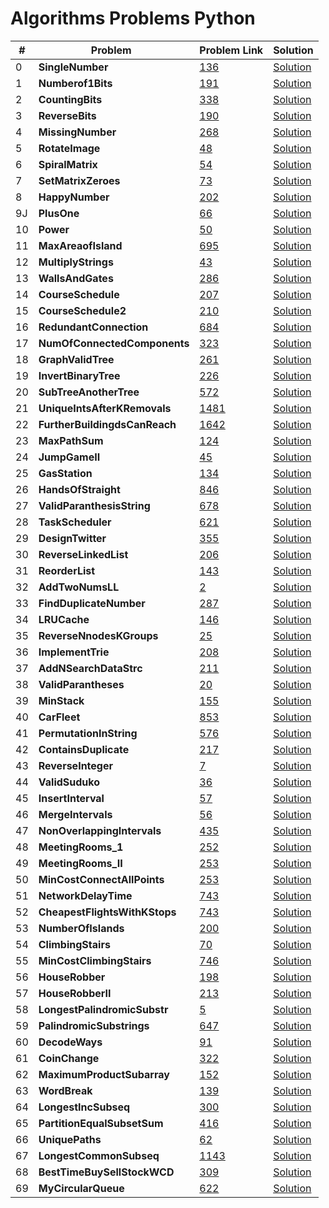 # Algorithms Problems Python

| #   | Problem                               | Problem Link                                                                                | Solution                                                                                        |
| --- | ------------------------------------- | ------------------------------------------------------------------------------------------- | ----------------------------------------------------------------------------------------------- |
| 0   | <b>SingleNumber</b> <br>              | [136](https://leetcode.com/problems/single-number/)                                         | [Solution](https://github.com/kj-grogu/COEN-279-DAA/blob/main/src/SingleNumber.py)              |
| 1   | <b>Numberof1Bits</b> <br>             | [191](https://leetcode.com/problems/number-of-1-bits/)                                      | [Solution](https://github.com/kj-grogu/COEN-279-DAA/blob/main/src/Numberof1Bits.py)             |
| 2   | <b>CountingBits</b> <br>              | [338](https://leetcode.com/problems/number-of-1-bits/)                                      | [Solution](https://github.com/kj-grogu/COEN-279-DAA/blob/main/src/CountingBits.py)              |
| 3   | <b>ReverseBits</b> <br>               | [190](https://leetcode.com/problems/reverse-bits/)                                          | [Solution](https://github.com/kj-grogu/COEN-279-DAA/blob/main/src/ReverseBits.py)               |
| 4   | <b>MissingNumber</b> <br>             | [268](https://leetcode.com/problems/missing-number/)                                        | [Solution](https://github.com/kj-grogu/COEN-279-DAA/blob/main/src/MissingNumber.py)             |
| 5   | <b>RotateImage</b> <br>               | [48](https://leetcode.com/problems/rotate-image/)                                           | [Solution](https://github.com/kj-grogu/COEN-279-DAA/blob/main/src/RotateImage.py)               |
| 6   | <b>SpiralMatrix</b> <br>              | [54](https://leetcode.com/problems/spiral-matrix/)                                          | [Solution](https://github.com/kj-grogu/COEN-279-DAA/blob/main/src/SpiralMatrix.py)              |
| 7   | <b>SetMatrixZeroes</b> <br>           | [73](https://leetcode.com/problems/set-matrix-zeroes/)                                      | [Solution](https://github.com/kj-grogu/COEN-279-DAA/blob/main/src/SetMatrixZeroes.py)           |
| 8   | <b>HappyNumber</b> <br>               | [202](https://leetcode.com/problems/happy-number/)                                          | [Solution](https://github.com/kj-grogu/COEN-279-DAA/blob/main/src/HappyNumber.py)               |
| 9J  | <b>PlusOne</b> <br>                   | [66](https://leetcode.com/problems/plus-one/)                                               | [Solution](https://github.com/kj-grogu/COEN-279-DAA/blob/main/src/PlusOne.py)                   |
| 10  | <b>Power</b> <br>                     | [50](https://leetcode.com/problems/powx-n/)                                                 | [Solution](https://github.com/kj-grogu/COEN-279-DAA/blob/main/src/Power.py)                     |
| 11  | <b>MaxAreaofIsland</b> <br>           | [695](https://leetcode.com/problems/max-area-of-island/)                                    | [Solution](https://github.com/kj-grogu/COEN-279-DAA/blob/main/src/MaxAreaofIsland.py)           |
| 12  | <b>MultiplyStrings</b> <br>           | [43](https://leetcode.com/problems/multiply-strings/)                                       | [Solution](https://github.com/kj-grogu/COEN-279-DAA/blob/main/src/MultiplyStrings.py)           |
| 13  | <b>WallsAndGates</b> <br>             | [286](https://leetcode.com/problems/walls-and-gates/)                                       | [Solution](https://github.com/kj-grogu/COEN-279-DAA/blob/main/src/WallsAndGates.py)             |
| 14  | <b>CourseSchedule</b> <br>            | [207](https://leetcode.com/problems/course-schedule/)                                       | [Solution](https://github.com/kj-grogu/COEN-279-DAA/blob/main/src/CourseSchedule.py)            |
| 15  | <b>CourseSchedule2</b> <br>           | [210](https://leetcode.com/problems/course-schedule-ii/)                                    | [Solution](https://github.com/kj-grogu/COEN-279-DAA/blob/main/src/CourseSchedule2.py)           |
| 16  | <b>RedundantConnection</b> <br>       | [684](https://leetcode.com/problems/redundant-connection/)                                  | [Solution](https://github.com/kj-grogu/COEN-279-DAA/blob/main/src/RedundantConnection.py)       |
| 17  | <b>NumOfConnectedComponents</b> <br>  | [323](https://leetcode.com/problems/number-of-connected-components-in-an-undirected-graph/) | [Solution](https://github.com/kj-grogu/COEN-279-DAA/blob/main/src/NumOfConnectedComponents.py)  |
| 18  | <b>GraphValidTree</b> <br>            | [261](https://leetcode.com/problems/graph-valid-tree/)                                      | [Solution](https://github.com/kj-grogu/COEN-279-DAA/blob/main/src/GraphValidTree.py)            |
| 19  | <b>InvertBinaryTree</b> <br>          | [226](https://leetcode.com/problems/invert-binary-tree/)                                    | [Solution](https://github.com/kj-grogu/COEN-279-DAA/blob/main/src/InvertBinaryTree.py)          |
| 20  | <b>SubTreeAnotherTree</b> <br>        | [572](https://leetcode.com/problems/invert-binary-tree/)                                    | [Solution](https://github.com/kj-grogu/COEN-279-DAA/blob/main/src/SubtreeAnotherTree.py)        |
| 21  | <b>UniqueIntsAfterKRemovals</b> <br>  | [1481](https://leetcode.com/problems/least-number-of-unique-integers-after-k-removals/)     | [Solution](https://github.com/kj-grogu/COEN-279-DAA/blob/main/src/UniqueIntsAfterKRemovals.py)  |
| 22  | <b>FurtherBuildingdsCanReach</b> <br> | [1642](https://leetcode.com/problems/furthest-building-you-can-reach/)                      | [Solution](https://github.com/kj-grogu/COEN-279-DAA/blob/main/src/FurtherBuildingdsCanReach.py) |
| 23  | <b>MaxPathSum</b> <br>                | [124](https://leetcode.com/problems/binary-tree-maximum-path-sum/)                          | [Solution](https://github.com/kj-grogu/COEN-279-DAA/blob/main/src/MaxPathSum.py)                |
| 24  | <b>JumpGameII</b> <br>                | [45](https://leetcode.com/problems/jump-game-ii/)                                           | [Solution](https://github.com/kj-grogu/COEN-279-DAA/blob/main/src/JumpGameII.py)                |
| 25  | <b>GasStation</b> <br>                | [134](https://leetcode.com/problems/gas-station/)                                           | [Solution](https://github.com/kj-grogu/COEN-279-DAA/blob/main/src/GasStation.py)                |
| 26  | <b>HandsOfStraight</b> <br>           | [846](https://leetcode.com/problems/hand-of-straights/)                                     | [Solution](https://github.com/kj-grogu/COEN-279-DAA/blob/main/src/HandsOfStraight.py)           |
| 27  | <b>ValidParanthesisString</b> <br>    | [678](https://leetcode.com/problems/valid-parenthesis-string/)                              | [Solution](https://github.com/kj-grogu/COEN-279-DAA/blob/main/src/ValidParanthesisString.py)    |
| 28  | <b>TaskScheduler</b> <br>             | [621](https://leetcode.com/problems/task-scheduler/)                                        | [Solution](https://github.com/kj-grogu/COEN-279-DAA/blob/main/src/TaskScheduler.py)             |
| 29  | <b>DesignTwitter</b> <br>             | [355](https://leetcode.com/problems/design-twitter/)                                        | [Solution](https://github.com/kj-grogu/COEN-279-DAA/blob/main/src/DesignTwitter.py)             |
| 30  | <b>ReverseLinkedList</b> <br>         | [206](https://leetcode.com/problems/reverse-linked-list/)                                   | [Solution](https://github.com/kj-grogu/COEN-279-DAA/blob/main/src/ReverseLinkedList.py)         |
| 31  | <b>ReorderList</b> <br>               | [143](https://leetcode.com/problems/reorder-list/)                                          | [Solution](https://github.com/kj-grogu/COEN-279-DAA/blob/main/src/ReorderList.py)               |
| 32  | <b>AddTwoNumsLL</b> <br>              | [2](https://leetcode.com/problems/add-two-numbers/reorder-list/)                            | [Solution](https://github.com/kj-grogu/COEN-279-DAA/blob/main/src/AddTwoNumsLL.py)              |
| 33  | <b>FindDuplicateNumber</b> <br>       | [287](https://leetcode.com/problems/find-the-duplicate-number/)                             | [Solution](https://github.com/kj-grogu/COEN-279-DAA/blob/main/src/FindDuplicateNumber.py)       |
| 34  | <b>LRUCache</b> <br>                  | [146](https://leetcode.com/problems/lru-cache/)                                             | [Solution](https://github.com/kj-grogu/COEN-279-DAA/blob/main/src/LRUCache.py)                  |
| 35  | <b>ReverseNnodesKGroups</b> <br>      | [25](https://leetcode.com/problems/reverse-nodes-in-k-group/)                               | [Solution](https://github.com/kj-grogu/COEN-279-DAA/blob/main/src/ReverseNnodesKGroup.py)       |
| 36  | <b>ImplementTrie</b> <br>             | [208](https://leetcode.com/problems/implement-trie-prefix-tree/)                            | [Solution](https://github.com/kj-grogu/COEN-279-DAA/blob/main/src/ImplementTrie.py)             |
| 37  | <b>AddNSearchDataStrc</b> <br>        | [211](https://leetcode.com/problems/design-add-and-search-words-data-structure/)            | [Solution](https://github.com/kj-grogu/COEN-279-DAA/blob/main/src/AddNSearchDataStrc.py)        |
| 38  | <b>ValidParantheses</b> <br>          | [20](https://leetcode.com/problems/valid-parentheses/)                                      | [Solution](https://github.com/kj-grogu/COEN-279-DAA/blob/main/src/ValidParantheses.py)          |
| 39  | <b>MinStack</b> <br>                  | [155](https://leetcode.com/problems/min-stack/)                                             | [Solution](https://github.com/kj-grogu/COEN-279-DAA/blob/main/src/MinStack.py)                  |
| 40  | <b>CarFleet</b> <br>                  | [853](https://leetcode.com/problems/car-fleet/)                                             | [Solution](https://github.com/kj-grogu/COEN-279-DAA/blob/main/src/CarFleet.py)                  |
| 41  | <b>PermutationInString</b> <br>       | [576](https://leetcode.com/problems/permutation-in-string/)                                 | [Solution](https://github.com/kj-grogu/COEN-279-DAA/blob/main/src/PermutationInString.py)       |
| 42  | <b>ContainsDuplicate</b> <br>         | [217](https://leetcode.com/problems/contains-duplicate/)                                    | [Solution](https://github.com/kj-grogu/COEN-279-DAA/blob/main/src/ContainsDuplicate.py)         |
| 43  | <b>ReverseInteger</b> <br>            | [7](https://leetcode.com/problems/reverse-integer/description/)                             | [Solution](https://github.com/kj-grogu/COEN-279-DAA/blob/main/src/ReverseInteger.py)            |
| 44  | <b>ValidSuduko</b> <br>               | [36](https://leetcode.com/problems/valid-sudoku/)                                           | [Solution](https://github.com/kj-grogu/COEN-279-DAA/blob/main/src/ValidSuduko.py)               |
| 45  | <b>InsertInterval</b> <br>            | [57](https://leetcode.com/problems/insert-interval/)                                        | [Solution](https://github.com/kj-grogu/COEN-279-DAA/blob/main/src/InsertInterval.py)            |
| 46  | <b>MergeIntervals</b> <br>            | [56](https://leetcode.com/problems/merge-intervals/)                                        | [Solution](https://github.com/kj-grogu/COEN-279-DAA/blob/main/src/MergeIntervals.py)            |
| 47  | <b>NonOverlappingIntervals</b> <br>   | [435](https://leetcode.com/problems/non-overlapping-intervals/)                             | [Solution](https://github.com/kj-grogu/COEN-279-DAA/blob/main/src/NonOverlappingIntervals.py)   |
| 48  | <b>MeetingRooms_1</b> <br>            | [252](https://leetcode.com/problems/meeting-rooms/)                                         | [Solution](https://github.com/kj-grogu/COEN-279-DAA/blob/main/src/MeetingRooms_1.py)            |
| 49  | <b>MeetingRooms_II</b> <br>           | [253](https://leetcode.com/problems/meeting-rooms-ii/)                                      | [Solution](https://github.com/kj-grogu/COEN-279-DAA/blob/main/src/MeetingRooms_II.py)           |
| 50  | <b>MinCostConnectAllPoints</b> <br>   | [253](https://leetcode.com/problems/min-cost-to-connect-all-points/)                        | [Solution](https://github.com/kj-grogu/COEN-279-DAA/blob/main/src/MinCostConnectAllPoints.py)   |
| 51  | <b>NetworkDelayTime</b> <br>          | [743](https://leetcode.com/problems/network-delay-time/)                                    | [Solution](https://github.com/kj-grogu/COEN-279-DAA/blob/main/src/NetworkDelayTime.py)          |
| 52  | <b>CheapestFlightsWithKStops</b> <br> | [743](https://leetcode.com/problems/cheapest-flights-within-k-stops/)                       | [Solution](https://github.com/kj-grogu/COEN-279-DAA/blob/main/src/CheapestFlightsWithKStops.py) |
| 53  | <b>NumberOfIslands</b> <br>           | [200](https://leetcode.com/problems/number-of-islands/)                                     | [Solution](https://github.com/kj-grogu/COEN-279-DAA/blob/main/src/NumberOfIslands.py)           |
| 54  | <b>ClimbingStairs</b> <br>            | [70](https://leetcode.com/problems/climbing-stairs/)                                        | [Solution](https://github.com/kj-grogu/COEN-279-DAA/blob/main/src/ClimbingStairs.py)            |
| 55  | <b>MinCostClimbingStairs</b> <br>     | [746](https://leetcode.com/problems/min-cost-climbing-stairs/)                              | [Solution](https://github.com/kj-grogu/COEN-279-DAA/blob/main/src/MinCostClimbingStairs.py)     |
| 56  | <b>HouseRobber</b> <br>               | [198](https://leetcode.com/problems/house-robber/)                                          | [Solution](https://github.com/kj-grogu/COEN-279-DAA/blob/main/src/HouseRobber.py)               |
| 57  | <b>HouseRobberII</b> <br>             | [213](https://leetcode.com/problems/house-robber-ii/)                                       | [Solution](https://github.com/kj-grogu/COEN-279-DAA/blob/main/src/HouseRobberII.py)             |
| 58  | <b>LongestPalindromicSubstr</b> <br>  | [5](https://leetcode.com/problems/longest-palindromic-substring/)                           | [Solution](https://github.com/kj-grogu/COEN-279-DAA/blob/main/src/LongestPalindromicSubstr.py)  |
| 59  | <b>PalindromicSubstrings</b> <br>     | [647](https://leetcode.com/problems/palindromic-substrings/)                                | [Solution](https://github.com/kj-grogu/COEN-279-DAA/blob/main/src/PalindromicSubstrings.py)     |
| 60  | <b>DecodeWays</b> <br>                | [91](https://leetcode.com/problems/decode-ways/)                                            | [Solution](https://github.com/kj-grogu/COEN-279-DAA/blob/main/src/DecodeWays.py)                |
| 61  | <b>CoinChange</b> <br>                | [322](https://leetcode.com/problems/coin-change/)                                           | [Solution](https://github.com/kj-grogu/COEN-279-DAA/blob/main/src/CoinChange.py)                |
| 62  | <b>MaximumProductSubarray</b> <br>    | [152](https://leetcode.com/problems/maximum-product-subarray/)                              | [Solution](https://github.com/kj-grogu/COEN-279-DAA/blob/main/src/MaximumProductSubarray.py)    |
| 63  | <b>WordBreak</b> <br>                 | [139](https://leetcode.com/problems/word-break/)                                            | [Solution](https://github.com/kj-grogu/COEN-279-DAA/blob/main/src/WordBreak.py)                 |
| 64  | <b>LongestIncSubseq</b> <br>          | [300](https://leetcode.com/problems/longest-increasing-subsequence/)                        | [Solution](https://github.com/kj-grogu/COEN-279-DAA/blob/main/src/LongestIncSubseq.py)          |
| 65  | <b>PartitionEqualSubsetSum</b> <br>   | [416](https://leetcode.com/problems/partition-equal-subset-sum/)                            | [Solution](https://github.com/kj-grogu/COEN-279-DAA/blob/main/src/PartitionEqualSubsetSum.py)   |
| 66  | <b>UniquePaths</b> <br>               | [62](https://leetcode.com/problems/unique-paths/)                                           | [Solution](https://github.com/kj-grogu/COEN-279-DAA/blob/main/src/UniquePaths.py)               |
| 67  | <b>LongestCommonSubseq</b> <br>       | [1143](https://leetcode.com/problems/longest-common-subsequence/)                           | [Solution](https://github.com/kj-grogu/COEN-279-DAA/blob/main/src/LongestCommonSubseq.py)       |
| 68  | <b>BestTimeBuySellStockWCD</b> <br>       | [309](https://leetcode.com/problems/best-time-to-buy-and-sell-stock-with-cooldown/)                           | [Solution](https://github.com/kj-grogu/COEN-279-DAA/blob/main/src/BestTimeBuySellStockWCD.py)       |
| 69  | <b>MyCircularQueue</b> <br>       | [622](https://leetcode.com/problems/design-circular-queue/)                           | [Solution](https://github.com/kj-grogu/COEN-279-DAA/blob/main/src/MyCircularQueue.py)       |
